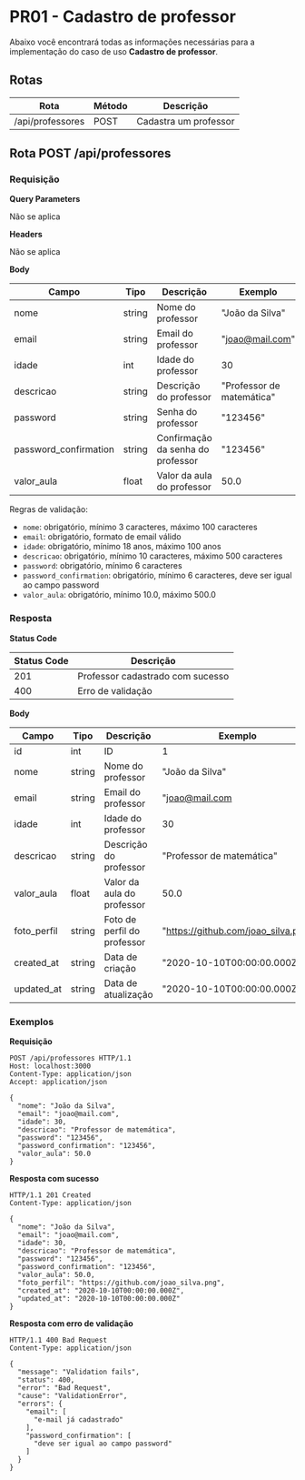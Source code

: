 # PR01 - Cadastro de professor

Abaixo você encontrará todas as informações necessárias para a implementação do caso de uso **Cadastro de professor**.

## Rotas

| Rota             | Método | Descrição             |
| ---------------- | ------ | --------------------- |
| /api/professores | POST   | Cadastra um professor |

## Rota POST /api/professores

### Requisição

**Query Parameters**

Não se aplica

**Headers**

Não se aplica

**Body**

| Campo                 | Tipo   | Descrição                         | Exemplo                   |
| --------------------- | ------ | --------------------------------- | ------------------------- |
| nome                  | string | Nome do professor                 | "João da Silva"           |
| email                 | string | Email do professor                | "joao@mail.com"           |
| idade                 | int    | Idade do professor                | 30                        |
| descricao             | string | Descrição do professor            | "Professor de matemática" |
| password              | string | Senha do professor                | "123456"                  |
| password_confirmation | string | Confirmação da senha do professor | "123456"                  |
| valor_aula            | float  | Valor da aula do professor        | 50.0                      |

Regras de validação:

- `nome`: obrigatório, mínimo 3 caracteres, máximo 100 caracteres
- `email`: obrigatório, formato de email válido
- `idade`: obrigatório, mínimo 18 anos, máximo 100 anos
- `descricao`: obrigatório, mínimo 10 caracteres, máximo 500 caracteres
- `password`: obrigatório, mínimo 6 caracteres
- `password_confirmation`: obrigatório, mínimo 6 caracteres, deve ser igual ao campo password
- `valor_aula`: obrigatório, mínimo 10.0, máximo 500.0

### Resposta

**Status Code**

| Status Code | Descrição                        |
| ----------- | -------------------------------- |
| 201         | Professor cadastrado com sucesso |
| 400         | Erro de validação                |

**Body**

| Campo       | Tipo   | Descrição                   | Exemplo                             |
| ----------- | ------ | --------------------------- | ----------------------------------- |
| id          | int    | ID                          | 1                                   |
| nome        | string | Nome do professor           | "João da Silva"                     |
| email       | string | Email do professor          | "joao@mail.com                      |
| idade       | int    | Idade do professor          | 30                                  |
| descricao   | string | Descrição do professor      | "Professor de matemática"           |
| valor_aula  | float  | Valor da aula do professor  | 50.0                                |
| foto_perfil | string | Foto de perfil do professor | "https://github.com/joao_silva.png" |
| created_at  | string | Data de criação             | "2020-10-10T00:00:00.000Z"          |
| updated_at  | string | Data de atualização         | "2020-10-10T00:00:00.000Z"          |

### Exemplos

**Requisição**

```
POST /api/professores HTTP/1.1
Host: localhost:3000
Content-Type: application/json
Accept: application/json

{
  "nome": "João da Silva",
  "email": "joao@mail.com",
  "idade": 30,
  "descricao": "Professor de matemática",
  "password": "123456",
  "password_confirmation": "123456",
  "valor_aula": 50.0
}
```

**Resposta com sucesso**

```
HTTP/1.1 201 Created
Content-Type: application/json

{
  "nome": "João da Silva",
  "email": "joao@mail.com",
  "idade": 30,
  "descricao": "Professor de matemática",
  "password": "123456",
  "password_confirmation": "123456",
  "valor_aula": 50.0,
  "foto_perfil": "https://github.com/joao_silva.png",
  "created_at": "2020-10-10T00:00:00.000Z",
  "updated_at": "2020-10-10T00:00:00.000Z"
}
```

**Resposta com erro de validação**

```
HTTP/1.1 400 Bad Request
Content-Type: application/json

{
  "message": "Validation fails",
  "status": 400,
  "error": "Bad Request",
  "cause": "ValidationError",
  "errors": {
    "email": [
      "e-mail já cadastrado"
    ],
    "password_confirmation": [
      "deve ser igual ao campo password"
    ]
  }
}
```
